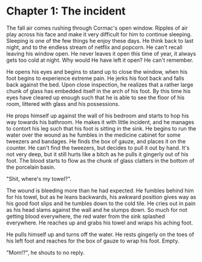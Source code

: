 # Chapter 1: The incident

The fall air comes rushing through Cormac's open window. Ripples of air play across his face and
make it very difficult for him to continue sleeping. Sleeping is one of the few things he enjoy
these days.  He think back to last night, and to the endless stream of netflix and popcorn. He can't
recall leaving his window open. He never leaves it open this time of year, it always gets too cold
at night. Why would He have left it open? He can't remember.

He opens his eyes and begins to stand up to close the window, when his foot begins to experience
extreme pain. He jerks his foot back and falls back against the bed. Upon close inspection, he
realizes that a rather large chunk of glass has embedded itself in the arch of his foot. By this
time his eyes have cleared up enough such that he is able to see the floor of his room, littered
with glass and his possessions.

He props himself up against the wall of his bedroom and starts to hop his way towards his bathroom.
He makes it with little incident, and he manages to contort his leg such that his foot is sitting in
the sink. He begins to run the water over the wound as he fumbles in the medicine cabinet for some
tweezers and bandages. He finds the box of gauze, and places it on the counter. He can't find the
tweezers, but decides to pull it out by hand. It's not very deep, but it still hurts like a bitch as
he pulls it gingerly out of his foot. The blood starts to flow as the chunk of glass clatters in the
bottom of the porcelain basin.

"Shit, where's my towel?".

The wound is bleeding more than he had expected. He fumbles behind him for his towel, but as he
leans backwards, his awkward position gives way as his good foot slips and he tumbles down to the
cold tile. He cries out in pain as his head slams against the wall and he slumps down. So much for
not getting blood everywhere, the red water from the sink splashed everywhere. He reaches up and
grabs his towel and wraps his aching foot.

He pulls himself up and turns off the water. He rests gingerly on the toes of his left foot and
reaches for the box of gauze to wrap his foot. Empty.

"Mom!?", he shouts to no reply.



